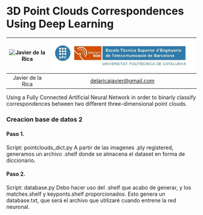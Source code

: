 # 3D Point Clouds Correspondences Using Deep Learning
| ![Javier de la Rica](/images/Javier.JPG) | ![Logo](/images/upc_etsetb.jpg) |
| :---: | :---: |
| Javier de la Rica | delaricajavier@gmail.com |

Using a Fully Connected Artificial Neural Network in order to binarly classify correspondences between two different three-dimensional point clouds.

 
 
### Creacion base de datos 2

#### Paso 1. 
Script: pointclouds_dict.py
A partir de las imagenes .ply registered, generamos un archivo .shelf donde se almacena el dataset en forma de diccionario.
#### Paso 2.
Script: database.py
Debo hacer uso del .shelf que acabo de generar, y los matches.shelf y keyponts.shelf proporcionados.
Esto genera un database.txt, que será el archivo que utilizaré cuando entrene la red neuronal.
